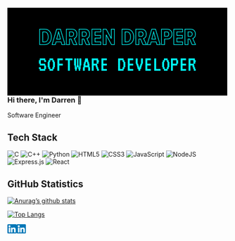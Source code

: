 <img src="images/MyBanner2.png"
   alt="Short Image Description"
   style="float: left; margin-right: 10px;" 
   /> 

### Hi there, I'm Darren 👋

Software Engineer

## Tech Stack

![C](https://img.shields.io/badge/c-%2300599C.svg?style=for-the-badge&logo=c&logoColor=white)
![C++](https://img.shields.io/badge/c++-%2300599C.svg?style=for-the-badge&logo=c%2B%2B&logoColor=white)
![Python](https://img.shields.io/badge/python-3670A0?style=for-the-badge&logo=python&logoColor=ffdd54)
![HTML5](https://img.shields.io/badge/html5-%23E34F26.svg?style=for-the-badge&logo=html5&logoColor=white)
![CSS3](https://img.shields.io/badge/css3-%231572B6.svg?style=for-the-badge&logo=css3&logoColor=white)
![JavaScript](https://img.shields.io/badge/javascript-%23323330.svg?style=for-the-badge&logo=javascript&logoColor=%23F7DF1E)
![NodeJS](https://img.shields.io/badge/node.js-6DA55F?style=for-the-badge&logo=node.js&logoColor=white)
![Express.js](https://img.shields.io/badge/express.js-%23404d59.svg?style=for-the-badge&logo=express&logoColor=%2361DAFB)
![React](https://img.shields.io/badge/react-%2320232a.svg?style=for-the-badge&logo=react&logoColor=%2361DAFB)

## GitHub Statistics

[![Anurag’s github stats](https://github-readme-stats.vercel.app/api?username=darren-2016)](https://github.com/darren-2016)

[![Top Langs](https://github-readme-stats.vercel.app/api/top-langs/?username=darren-2016&layout=compact)](https://github.com/darren-2016)

<a href="https://www.linkedin.com/in/darrenjdraper/"><img align="left" src="https://raw.githubusercontent.com/darren-2016/darren-2016/main/images/linkedin.png" alt="Darren Draper | LinkedIn" width="21px"/></a>
<a href="https://www.twitter.com/darren_draper/"><img align="left" src="https://raw.githubusercontent.com/darren-2016/darren-2016/main/images/linkedin.png" alt="Darren Draper | LinkedIn" width="21px"/></a>

<!--
**darren-2016/darren-2016** is a ✨ _special_ ✨ repository because its `README.md` (this file) appears on your GitHub profile.

Here are some ideas to get you started:

- 🔭 I’m currently working on ...
- 🌱 I’m currently learning ...
- 👯 I’m looking to collaborate on ...
- 🤔 I’m looking for help with ...
- 💬 Ask me about ...
- 📫 How to reach me: ...
- 😄 Pronouns: ...
- ⚡ Fun fact: ...
-->
